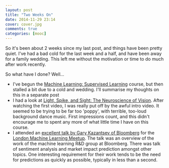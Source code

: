```yaml
---
layout: post
title: "Two Weeks On"
date: 2014-11-29 23:14
cover: cover.jpg
comments: true
categories: [mooc]
---
```

So it's been about 2 weeks since my last post, and things have been pretty quiet.  I've had a bad cold for the last week and a half, and have been away for a family wedding.  This left me without the motivation or time to do much after work recently.

So what have I done?  Well...

* I've begun the [Machine Learning: Supervised Learning](https://www.udacity.com/course/ud675) course, but then stalled a bit due to a cold and wedding.  I'll summarise my thoughts on this in a separate post
* I had a look at [Light, Spike, and Sight: The Neuroscience of Vision](https://www.edx.org/course/mitx/mitx-9-01-1x-light-spike-sight-3196).  After watching the first video, I was really put off by the awful intro video.  It seemed to be trying to be far too 'poppy', with terrible, too-loud background dance music.  First impressions count, and this didn't encourage me to spent any more of what little time I have on this course.
* I attended an [excellent talk by Gary Kazantsev of Bloomberg](http://www.meetup.com/London-Machine-Learning-Meetup/events/218615295) for the [London Machine Learning Meetup](http://www.meetup.com/London-Machine-Learning-Meetup).  The talk was an overview of the work of the machine learning R&D group at Bloomberg.  There was talk of sentiment analysis and market impact prediction amongst other topics.  One interesting requirement for their work tends to be the need for predictions as quickly as possible, typically in less than a second.
